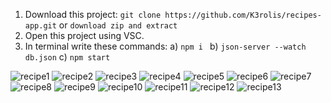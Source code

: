 1. Download this project: ```git clone https://github.com/K3rolis/recipes-app.git``` or ``` download zip and extract ```
2. Open this project using VSC.
3. In terminal write these commands:
   a) ```npm i ```
   b) ```json-server --watch db.json```
   c) ```npm start```

![recipe1](https://github.com/K3rolis/recipes-app/assets/47807459/b649edbe-67c3-4d07-9cdc-f42a85f11119)
![recipe2](https://github.com/K3rolis/recipes-app/assets/47807459/9bc88b8c-3596-4bbb-bd83-a27f7f124652)
![recipe3](https://github.com/K3rolis/recipes-app/assets/47807459/4a52a2dc-3ee0-455d-bce9-27e823dde37a)
![recipe4](https://github.com/K3rolis/recipes-app/assets/47807459/54b830a6-c192-4994-a2b5-cf448eb888f4)
![recipe5](https://github.com/K3rolis/recipes-app/assets/47807459/7e4008fa-0913-4542-9d51-e076e1c69b93)
![recipe6](https://github.com/K3rolis/recipes-app/assets/47807459/d3d93431-8ae4-405b-b471-0becd0754c3a)
![recipe7](https://github.com/K3rolis/recipes-app/assets/47807459/31bde5c0-f911-4405-b050-3d54361b1b9a)
![recipe8](https://github.com/K3rolis/recipes-app/assets/47807459/380b25f7-657d-4314-b8b5-82bdc69a4cab)
![recipe9](https://github.com/K3rolis/recipes-app/assets/47807459/2b423101-1a0b-40eb-aa6e-e435d67980d8)
![recipe10](https://github.com/K3rolis/recipes-app/assets/47807459/40861040-0ae6-4231-ad5f-114f0f51aab9)
![recipe11](https://github.com/K3rolis/recipes-app/assets/47807459/24b46484-403e-4b1c-860a-1bc170f9fe5d)
![recipe12](https://github.com/K3rolis/recipes-app/assets/47807459/13f5da47-33ec-4a3f-a4f3-f47fda8cd6f8)
![recipe13](https://github.com/K3rolis/recipes-app/assets/47807459/f9a37813-b042-48e7-801d-00ff73f0e005)
